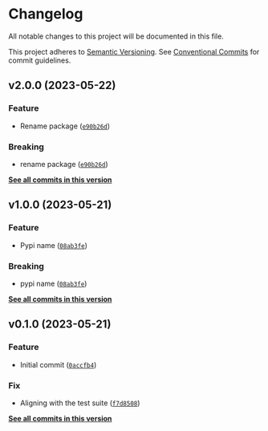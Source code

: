 # Changelog

All notable changes to this project will be documented in this file.

This project adheres to [Semantic Versioning](https://semver.org/spec/v2.0.0.html). See [Conventional Commits](https://www.conventionalcommits.org/en/v1.0.0/) for commit guidelines.

<!--next-version-placeholder-->

## v2.0.0 (2023-05-22)
### Feature
* Rename package ([`e90b26d`](https://github.com/billsioros/querpyable/commit/e90b26deb99414b65913dbac2ec48ab15d8d86ab))

### Breaking
* rename package ([`e90b26d`](https://github.com/billsioros/querpyable/commit/e90b26deb99414b65913dbac2ec48ab15d8d86ab))

**[See all commits in this version](https://github.com/billsioros/querpyable/compare/v1.0.0...v2.0.0)**

## v1.0.0 (2023-05-21)
### Feature
* Pypi name ([`08ab3fe`](https://github.com/billsioros/Querpyable/commit/08ab3feeef8a927552d597253571aa27e45ad29c))

### Breaking
* pypi name ([`08ab3fe`](https://github.com/billsioros/Querpyable/commit/08ab3feeef8a927552d597253571aa27e45ad29c))

**[See all commits in this version](https://github.com/billsioros/Querpyable/compare/v0.1.0...v1.0.0)**

## v0.1.0 (2023-05-21)
### Feature
* Initial commit ([`0accfb4`](https://github.com/billsioros/querpyable/commit/0accfb461139970dffedcd4c5105d4008173f50e))

### Fix
* Aligning with the test suite ([`f7d8508`](https://github.com/billsioros/querpyable/commit/f7d8508218ccd7057042a87c424029d8c98382d6))

**[See all commits in this version](https://github.com/billsioros/querpyable/compare/v0.0.0...v0.1.0)**
